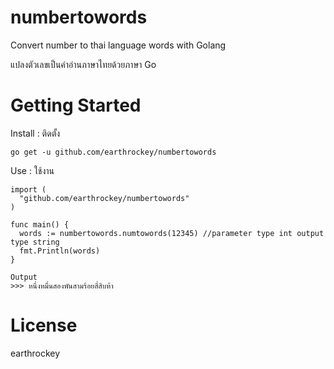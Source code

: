 # numbertowords
Convert number to thai language words with Golang

แปลงตัวเลขเป็นคำอ่านภาษาไทยด้วยภาษา Go
# Getting Started
Install : ติดตั้ง

```go get -u github.com/earthrockey/numbertowords```

Use : ใช้งาน

```
import (
  "github.com/earthrockey/numbertowords"
)

func main() {
  words := numbertowords.numtowords(12345) //parameter type int output type string
  fmt.Println(words) 
}
```
```
Output
>>> หนึ่งหมื่นสองพันสามร้อยสี่สิบห้า
```
# License
earthrockey
